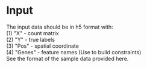 # Input 
The input data should be in h5 format with:  
(1) "X" - count matrix  
(2) "Y" - true labels  
(3) "Pos" - spatial coordinate  
(4) "Genes" - feature names (Use to build constraints)  
See the format of the sample data provided here.
